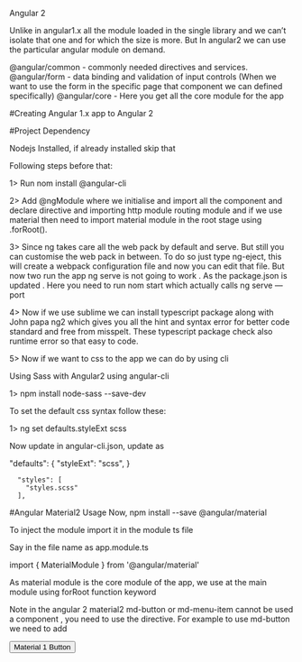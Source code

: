 Angular 2


Unlike in angular1.x all the module loaded in the single library and we can’t isolate that one and for which the size is more. But In angular2 we can use the particular angular module on demand.


@angular/common - commonly needed directives and services.
@angular/form - data binding and validation of input controls (When we want to use the form in the specific page that component we can defined specifically)
@angular/core - Here you get all the core module for the app


#Creating Angular 1.x app to Angular 2

#Project Dependency

Nodejs Installed, if already installed skip that


Following steps before that: 


1> Run nom install @angular-cli

2> Add @ngModule where we initialise and import all the component and declare directive and importing http module routing module and if we use material then need to import material module in the root stage using .forRoot(). 

3> Since ng takes care all the web pack by default and serve. But still you can customise the web pack in between. To do so just type ng-eject, this will create a webpack configuration file and now you can edit that file. But now two run the app ng serve is not going to work . As the package.json is updated . Here you need to run nom start which actually calls ng serve —port <definedportNumber>

4> Now if we use sublime we can install typescript package along with John papa ng2 which gives you all the hint and syntax error for better code standard and free from misspelt. These typescript package check also runtime error so that easy to code.


5> Now if we want to css to the app we can do by using cli

Using Sass with Angular2 using angular-cli

1> npm install node-sass --save-dev 
 
To set the default css syntax follow these:

1> ng set defaults.styleExt scss

Now update in angular-cli.json,  update as


"defaults": {
     "styleExt": "scss",
}


      "styles": [
        "styles.scss"
      ],

#Angular Material2 Usage
Now,  npm install --save @angular/material


To inject the module import it in the module ts file

Say in the file name as app.module.ts

import { MaterialModule } from '@angular/material'

As material module is the core module of the app, we use at the main module using forRoot function keyword

Note in the angular 2 material2 md-button or md-menu-item cannot be used a component , you need to use the directive. For example to use md-button we need to add

<button md-button>Material 1 Button</button>
